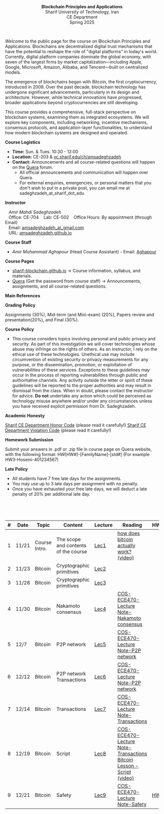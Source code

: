 <center><b>Blockchain Principles and Applications</b></center>
<center>Sharif University of Technology, Iran</center>
<center>CE Department</center>
<center>Spring 2025</center>


&nbsp;&nbsp;&nbsp;


_Welcome_ to the public page for the course on Blockchain Principles and Applications. Blockchains are decentralized digital trust mechanisms that have the potential to reshape the role of "digital platforms" in today's world. Currently, digital platform companies dominate the global economy, with seven of the largest firms by market capitalization—including Apple, Google, Microsoft, Amazon, Alibaba, and Tencent—built on centralized models.

The emergence of blockchains began with Bitcoin, the first cryptocurrency, introduced in 2009. Over the past decade, blockchain technology has undergone significant advancements, particularly in its design and architecture. However, while technical innovations have progressed, broader applications beyond cryptocurrencies are still developing.

This course provides a comprehensive, full-stack perspective on blockchain systems, examining them as integrated ecosystems. We will explore key components, including networking, incentive mechanisms, consensus protocols, and application-layer functionalities, to understand how modern blockchain systems are designed and operated.


**Course Logistics**

   * **Time:** Sun. & Tues. 10:30 - 12:00
   * **Location:** CE-203 & [vc.sharif.edu/ch/amsadeghzadeh](https://vc.sharif.edu/ch/amsadeghzadeh)
   * **Contact:** Announcements and all course-related questions will happen on the [Quera](https://quera.org/course/add_to_course/course/20720/) forum. 
     * All official announcements and communication will happen over Quera.
     * For external enquiries, emergencies, or personal matters that you don't wish to put in a private post, you can email me at sadeghzadeh_at_sharif_dot_edu



**Instructor**

&nbsp;&nbsp;&nbsp;_Amir Mahdi Sadeghzadeh_  
&nbsp;&nbsp;&nbsp;Office: CE-704
&nbsp;&nbsp;&nbsp;Lab: CE-502
&nbsp;&nbsp;&nbsp;Office Hours: By appointment (through Email)  
&nbsp;&nbsp;&nbsp;Email: [amsadeghzadeh_at_gmail.com](mailto:amsadeghzadeh@gmail.com)  
&nbsp;&nbsp;&nbsp;URL: [amsadeghzadeh.github.io](https://amsadeghzadeh.github.io)  



**Course Staff**

* _Amir Mohammad Aghapour_ (Head Course Assistant) - Email: [Aghapour](mailto:amir.aghapour@sharif.edu)






**Course Pages** 

* [sharif-blockchain.github.io](sharif-blockchain.github.io) -> Course information, syllabus, and materials.
* [Quera](https://quera.org/course/add_to_course/course/20720/) (Get the password from course staff) -> Announcements, assignments, and all course-related questions.



**Main References** 





**Grading Policy**

Assignments (30%), Mid-term (and Mini-exam) (20%), Papers review and presentation(20%), and Final (30%).



**Course Policy**

-   This course considers topics involving personal and public privacy
    and security. As part of this investigation we will cover
    technologies whose abuse may infringe on the rights of others. As an
    instructor, I rely on the ethical use of these technologies.
    Unethical use may include circumvention of existing security or
    privacy measurements for any purpose, or the dissemination,
    promotion, or exploitation of vulnerabilities of these services.
    Exceptions to these guidelines may occur in the process of reporting
    vulnerabilities through public and authoritative channels. Any
    activity outside the letter or spirit of these guidelines will be
    reported to the proper authorities and may result in dismissal from
    the class. When in doubt, please contact the instructor for advice. **Do not**
    undertake any action which could be perceived as technology misuse
    anywhere and/or under any circumstances unless you have received
    explicit permission from Dr. Sadeghzadeh.



**Academic Honesty** 

[Sharif CE Department Honor Code](https://docs.ce.sharif.edu/rules/ethics) (please read it carefully!)
[Sharif CE Department Violation Code](https://docs.ce.sharif.edu/rules/violation) (please read it carefully!)


**Homework Submission**

Submit your answers in .pdf or .zip file in course page on Quera website, with the following format:
HW[HW#]-[FamilyName]-[std#] (For example HW3-Hoseini-401234567)



**Late Policy**

* All students have 7 free late days for the assignments.
* You may use up to 3 late days per assignment with no penalty.
* Once you have exhausted your free late days, we will deduct a late penalty of 20% per additional late day.


&nbsp;&nbsp;&nbsp;

&nbsp;&nbsp;&nbsp;


| # | Date  | Topic             | Content                                    | Lecture | Reading                                                                                                                                                                                                                                                                               | HWs |
|---|-------|-------------------|--------------------------------------------|---------|---------------------------------------------------------------------------------------------------------------------------------------------------------------------------------------------------------------------------------------------------------------------------------------|-----|
| 1 | 11/21 | Course Intro.     | The scope and contents of the course       | [Lec1](https://github.com/sharif-blockchain/sharif-blockchain.github.io/raw/main/Lectures/Bc_Lec1.pdf)   |    [how does bitcoin actually work? (video)](https://www.youtube.com/watch?v=bBC-nXj3Ng4&t=526s)                                                                                                                                                                  |     |
| 2 | 11/23 |   Bitcoin  |   Cryptographic primitives    | [Lec2](https://github.com/sharif-blockchain/sharif-blockchain.github.io/raw/main/Lectures/Bc_Lec2.pdf)   |                                                                                                                                                                      |     |
| 3 | 11/28 |   Bitcoin  |   Cryptographic primitives     | [Lec3](https://github.com/sharif-blockchain/sharif-blockchain.github.io/raw/main/Lectures/Bc_Lec3.pdf)   |                                                                                                                                                                      |     |
| 4 | 11/30 |  Bitcoin   |   Nakamoto consensus    | [Lec4](https://github.com/sharif-blockchain/sharif-blockchain.github.io/raw/main/Lectures/Bc_Lec4.pdf)   |   [COS-ECE470-Lecture Note-Nakamoto consensus](https://www.dropbox.com/scl/fi/gimlk7ajl8n6gq1x8lidn/Lecture3_COS470.pdf?rlkey=mqzwj3d27265660i79ecp85hz&e=1&st=n3dsmrvw&dl=0)                                                                                                                                                                   |     |
| 5 | 12/7 |   Bitcoin  |    P2P network   | [Lec5](https://github.com/sharif-blockchain/sharif-blockchain.github.io/raw/main/Lectures/Bc_Lec5.pdf)   |  [COS-ECE470-Lecture Note-P2P network](https://drive.google.com/file/d/19x_hN5Jxnhw5_2A-L69mPSV0T61S-cSj/view)                                                                                                                                                                    |     |
| 6 | 12/12 |  Bitcoin   |   P2P network <br> Transactions   | [Lec6](https://github.com/sharif-blockchain/sharif-blockchain.github.io/raw/main/Lectures/Bc_Lec6.pdf)   |    [COS-ECE470-Lecture Note-P2P network](https://drive.google.com/file/d/19x_hN5Jxnhw5_2A-L69mPSV0T61S-cSj/view)                                                                                                                                             |     |
| 7 | 12/14 |   Bitcoin  |   Transactions    | [Lec7](https://github.com/sharif-blockchain/sharif-blockchain.github.io/raw/main/Lectures/Bc_Lec7.pdf)   |    [COS-ECE470-Lecture Note-Transactions](https://www.dropbox.com/scl/fi/rilzsp649zmwhohp70l3y/ECE_598_PV_course_notes_SP22-2.pdf?rlkey=4jszir09y3c139p8tvn4hqlwi&e=1&st=xemos9xl&dl=0)                                                                                                                                                                  |     |
| 8 | 12/19 |   Bitcoin  |   Script    | [Lec8](https://github.com/sharif-blockchain/sharif-blockchain.github.io/raw/main/Lectures/Bc_Lec8.pdf)   |     [COS-ECE470-Lecture Note-Transactions](https://www.dropbox.com/scl/fi/rilzsp649zmwhohp70l3y/ECE_598_PV_course_notes_SP22-2.pdf?rlkey=4jszir09y3c139p8tvn4hqlwi&e=1&st=xemos9xl&dl=0)   <br> [Bitcoin Lesson - Script (video)](https://www.youtube.com/watch?v=6Fa04MnURhw&t=3529s)                                                                                                                                                                                      |     |
| 9 | 12/21 |   Bitcoin  |   Safety    | [Lec9](https://github.com/sharif-blockchain/sharif-blockchain.github.io/raw/main/Lectures/Bc_Lec9.pdf)   |                                                                                                                                                [COS-ECE470-Lecture Note-Safety](https://www.dropbox.com/scl/fi/7e7p6zdfvua3h8c6zbp30/Lecture6_COS470.pdf?rlkey=ii9xn80fvinkswfuk4kqkpdql&e=1&st=zt80a7xm&dl=0)                   | [HW1](https://github.com/sharif-blockchain/sharif-blockchain.github.io/blob/main/HW/HW1.md)        |
